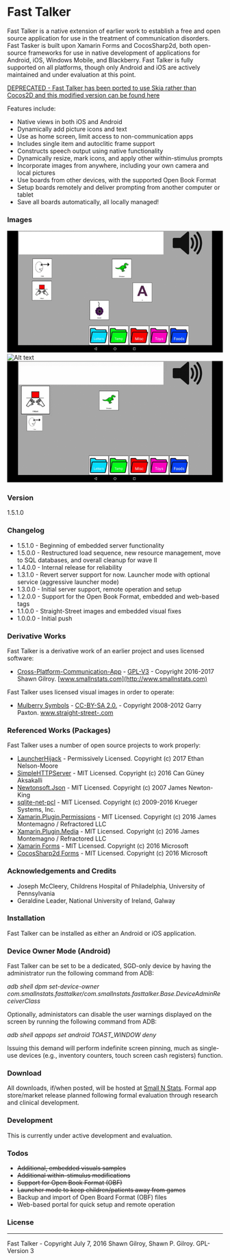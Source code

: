 # Fast Talker
Fast Talker is a native extension of earlier work to establish a free and open source application for use in the treatment of communication disorders.  Fast Tasker is built upon Xamarin Forms and CocosSharp2d, both open-source frameworks for use in native development of applications for Android, iOS, Windows Mobile, and Blackberry.  Fast Talker is fully supported on all platforms, though only Android and iOS are actively maintained and under evaluation at this point.

[DEPRECATED - Fast Talker has been ported to use Skia rather than Cocos2D and this modified version can be found here](https://github.com/miyamot0/FastTalkerSkiaSharp)

Features include:
  - Native views in both iOS and Android
  - Dynamically add picture icons and text
  - Use as home screen, limit access to non-communication apps
  - Includes single item and autoclitic frame support
  - Constructs speech output using native functionality
  - Dynamically resize, mark icons, and apply other within-stimulus prompts
  - Incorporate images from anywhere, including your own camera and local pictures
  - Use boards from other devices, with the supported Open Book Format
  - Setup boards remotely and deliver prompting from another computer or tablet
  - Save all boards automatically, all locally managed!

### Images
![Alt text](FT-Drag.gif?raw=true "Drag Icons")
![Alt text](FT-Modify.gif?raw=true "Modify Icons")
![Alt text](FT-Folders.gif?raw=true "Open Folders")

### Version
1.5.1.0

### Changelog
 * 1.5.1.0 - Beginning of embedded server functionality
 * 1.5.0.0 - Restructured load sequence, new resource management, move to SQL databases, and overall cleanup for wave II
 * 1.4.0.0 - Internal release for reliability
 * 1.3.1.0 - Revert server support for now. Launcher mode with optional service (aggressive launcher mode)
 * 1.3.0.0 - Initial server support, remote operation and setup
 * 1.2.0.0 - Support for the Open Book Format, embedded and web-based tags
 * 1.1.0.0 - Straight-Street images and embedded visual fixes
 * 1.0.0.0 - Initial push

### Derivative Works
Fast Talker is a derivative work of an earlier project and uses licensed software:
* [Cross-Platform-Communication-App](https://github.com/miyamot0/Cross-Platform-Communication-App) - [GPL-V3](https://www.gnu.org/licenses/old-licenses/gpl-2.0.en.html) - Copyright 2016-2017 Shawn Gilroy. [www.smallnstats.com](http://www.smallnstats.com)

Fast Talker uses licensed visual images in order to operate:
* [Mulberry Symbols](https://github.com/straight-street/mulberry-symbols) - [CC-BY-SA 2.0.](http://creativecommons.org/licenses/by-sa/2.0/uk/) - Copyright 2008-2012 Garry Paxton. [www.straight-street-.com](http://straight-street.com/)

### Referenced Works (Packages)
Fast Talker uses a number of open source projects to work properly:

* [LauncherHijack](https://github.com/parrotgeek1/LauncherHijack) - Permissively Licensed. Copyright (c) 2017 Ethan Nelson-Moore
* [SimpleHTTPServer](https://gist.github.com/aksakalli/9191056) - MIT Licensed. Copyright (c) 2016 Can Güney Aksakalli
* [Newtonsoft.Json](https://github.com/JamesNK/Newtonsoft.Json) - MIT Licensed. Copyright (c) 2007 James Newton-King 
* [sqlite-net-pcl](https://github.com/praeclarum/sqlite-net) - MIT Licensed. Copyright (c) 2009-2016 Krueger Systems, Inc.
* [Xamarin.Plugin.Permissions](https://github.com/jamesmontemagno/Xamarin.Plugins) - MIT Licensed. Copyright (c) 2016 James Montemagno / Refractored LLC
* [Xamarin.Plugin.Media](https://github.com/jamesmontemagno/Xamarin.Plugins) - MIT Licensed. Copyright (c) 2016 James Montemagno / Refractored LLC
* [Xamarin Forms](https://github.com/xamarin/Xamarin.Forms) - MIT Licensed. Copyright (c) 2016 Microsoft
* [CocosSharp2d Forms](https://github.com/mono/CocosSharp) - MIT Licensed. Copyright (c) 2016 Microsoft

### Acknowledgements and Credits
* Joseph McCleery, Childrens Hospital of Philadelphia, University of Pennsylvania
* Geraldine Leader, National University of Ireland, Galway

### Installation
Fast Talker can be installed as either an Android or iOS application.  

### Device Owner Mode (Android)
Fast Talker can be set to be a dedicated, SGD-only device by having the administrator run the following command from ADB:

<i>adb shell dpm set-device-owner com.smallnstats.fasttalker/com.smallnstats.fasttalker.Base.DeviceAdminReceiverClass</i>

Optionally, administators can disable the user warnings displayed on the screen by running the following command from ADB:

<i>adb shell appops set android TOAST_WINDOW deny</i>

Issuing this demand will perform indefinite screen pinning, much as single-use devices (e.g., inventory counters, touch screen cash registers) function.

### Download
All downloads, if/when posted, will be hosted at [Small N Stats](http://www.smallnstats.com). Formal app store/market release planned following formal evaluation through research and clinical development.

### Development
This is currently under active development and evaluation.

### Todos
* ~~Additional, embedded visuals samples~~
* ~~Additional within-stimulus modifications~~
* ~~Support for Open Book Format (OBF)~~
* ~~Launcher mode to keep children/patients away from games~~
* Backup and import of Open Board Format (OBF) files
* Web-based portal for quick setup and remote operation

### License
----
Fast Talker - Copyright July 7, 2016 Shawn Gilroy, Shawn P. Gilroy. GPL-Version 3
